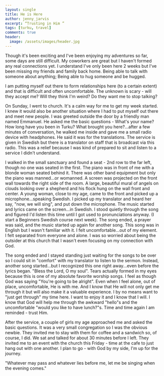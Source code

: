 ```yaml
---
layout: single
title: He is Here
author: jenny_jarvis
excerpt: “Trusting in Him ”
tags: [turku, travel]
comments: true
header:
  image: /assets/images/header.jpg
---
```


Though it's been exciting and I've been enjoying my adventures so far, some days are still difficult. My coworkers are great but I haven't formed any real connections yet. I understand I've only been here 2 weeks but I've been missing my friends and family back home. Being able to talk with someone about anything; Being able to hug someone and be hugged.

I am putting myself out there to form relationships here (to a certain extent) and that is difficult and often uncomfortable. The unknown is scary - will they accept me? Will they think I'm weird? Do they want me to stop talking?

On Sunday, I went to church. It's a calm way for me to get my week started. I knew it would also be another situation where I had to put myself out there and meet new people. I was greeted outside the door by a friendly man named Emmanuel. He asked me the basic questions - What's your name? How long have you been in Turku? What brought you here?...after a few minutes of conversation, he walked me inside and gave me a small radio device with headphones. He said it was for the translations. The service is given in Swedish but there is a translator on staff that is broadcast via this radio. This was a relief because I was kind of prepared to sit and listen to a service I didn't understand.

I walked in the small sanctuary and found a seat - 2nd row to the far left, though no one was seated in the first. The piano was in front of me with a blonde woman seated behind it. There was other band equipment but only the piano was manned...or womanned. A screen was projected on the front wall towards the right side of the room. A large, beautiful mural of angels on clouds looking over a shepherd and his flock hung on the wall front and center. A young woman, close to my age, came to the front and picked up a microphone...speaking Swedish. I picked up my translator and heard her say, "now, we will sing", and put down the microphone. The music started and lyrics came on the screen...in Swedish. I stood quietly through the song and figured I'd listen this time until I got used to pronunciations anyway. (I start a Beginners Swedish course next week). The song ended, a prayer was said, and the music started up again for another song. This song was in English but I wasn't familiar with it. I felt uncomfortable...out of my element. I felt separated from everyone and alone. I was so worried about being the outsider at this church that I wasn't even focusing on my connection with God.

The song ended and I stayed standing just waiting for the songs to be over so I could sit in "comfort" with my translator to listen to the sermon. Instead, another song started...but I recognized this one right away...even before the lyrics began. "Bless the Lord, O my soul". Tears actually formed in my eyes because this is one of my absolute favorite worship songs. I feel as though God was saying "You're going to be alright". Even when I feel alone, out of place, uncomfortable, He is with me. And I know that He will not only get me through it but will also make it a valuable experience. I by no means want to "just get through" my time here. I want to enjoy it and I know that I will. I know that God will help me through the awkward "hello"s and the uncomfortable "would you like to have lunch?"s. Time and time again I am reminded - trust Him.

After the service, a couple of girls my age approached me and asked the basic questions. It was a very small congregation so I was the obvious newbie. They invited me to stay with them for coffee and a sandwich so, of course, I did. We sat and talked for about 30 minutes before I left. They invited me to an event with the church this Friday - time at the cafe to just hang out with one another. I plan to go - with God by my side, I'm up for the journey.

"Whatever may pass and whatever lies before me, let me be singing when the evening comes."

